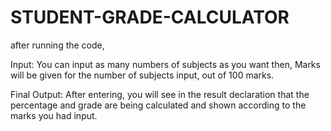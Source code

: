 # STUDENT-GRADE-CALCULATOR
after running the code, 

Input: You can input as many numbers of subjects as you want then,
       Marks will be given for the number of subjects input, out of 100 marks.

Final Output: After entering, you will see in the result declaration that the percentage and grade are being calculated and shown according to the marks you had input.
